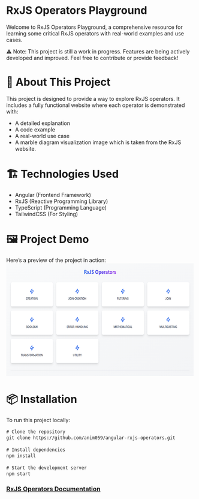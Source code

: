 # RxJS Operators Playground
Welcome to RxJS Operators Playground, a comprehensive resource for learning some critical RxJS operators with real-world examples and use cases.

⚠️ Note: This project is still a work in progress. Features are being actively developed and improved. Feel free to contribute or provide feedback!

# 🚀 About This Project
This project is designed to provide a way to explore RxJS operators. It includes a fully functional website where each operator is demonstrated with:
- A detailed explanation
- A code example
- A real-world use case
- A marble diagram visualization image which is taken from the RxJS website.

# 🏗️ Technologies Used
- Angular (Frontend Framework)
- RxJS (Reactive Programming Library)
- TypeScript (Programming Language)
- TailwindCSS (For Styling)

# 🖼️ Project Demo
Here’s a preview of the project in action:
<img src="https://github.com/anim059/angular-rxjs-operators/blob/master/public/image.png" width="500" height="300" alt="project demo"> 

# 📦 Installation
To run this project locally:
```
# Clone the repository
git clone https://github.com/anim059/angular-rxjs-operators.git

# Install dependencies
npm install

# Start the development server
npm start
```
### [RxJS Operators Documentation](https://rxjs.dev/guide/operators)

